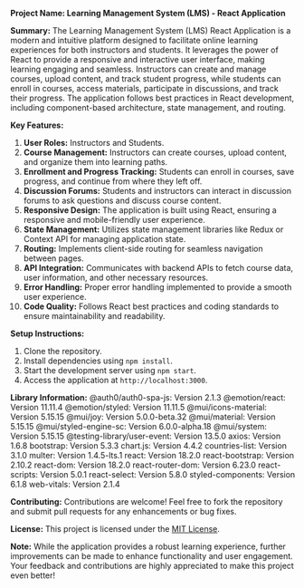 **Project Name: Learning Management System (LMS) - React Application**

**Summary:**
The Learning Management System (LMS) React Application is a modern and intuitive platform designed to facilitate online learning experiences for both instructors and students. It leverages the power of React to provide a responsive and interactive user interface, making learning engaging and seamless. Instructors can create and manage courses, upload content, and track student progress, while students can enroll in courses, access materials, participate in discussions, and track their progress. The application follows best practices in React development, including component-based architecture, state management, and routing.

**Key Features:**
1. **User Roles:** Instructors and Students.
2. **Course Management:** Instructors can create courses, upload content, and organize them into learning paths.
3. **Enrollment and Progress Tracking:** Students can enroll in courses, save progress, and continue from where they left off.
4. **Discussion Forums:** Students and instructors can interact in discussion forums to ask questions and discuss course content.
5. **Responsive Design:** The application is built using React, ensuring a responsive and mobile-friendly user experience.
6. **State Management:** Utilizes state management libraries like Redux or Context API for managing application state.
7. **Routing:** Implements client-side routing for seamless navigation between pages.
8. **API Integration:** Communicates with backend APIs to fetch course data, user information, and other necessary resources.
9. **Error Handling:** Proper error handling implemented to provide a smooth user experience.
10. **Code Quality:** Follows React best practices and coding standards to ensure maintainability and readability.

**Setup Instructions:**
1. Clone the repository.
2. Install dependencies using `npm install`.
3. Start the development server using `npm start`.
4. Access the application at `http://localhost:3000`.

**Library Information:**
    @auth0/auth0-spa-js: Version 2.1.3
    @emotion/react: Version 11.11.4
    @emotion/styled: Version 11.11.5
    @mui/icons-material: Version 5.15.15
    @mui/joy: Version 5.0.0-beta.32
    @mui/material: Version 5.15.15
    @mui/styled-engine-sc: Version 6.0.0-alpha.18
    @mui/system: Version 5.15.15
    @testing-library/user-event: Version 13.5.0
    axios: Version 1.6.8
    bootstrap: Version 5.3.3
    chart.js: Version 4.4.2
    countries-list: Version 3.1.0
    multer: Version 1.4.5-lts.1
    react: Version 18.2.0
    react-bootstrap: Version 2.10.2
    react-dom: Version 18.2.0
    react-router-dom: Version 6.23.0
    react-scripts: Version 5.0.1
    react-select: Version 5.8.0
    styled-components: Version 6.1.8
    web-vitals: Version 2.1.4

**Contributing:**
Contributions are welcome! Feel free to fork the repository and submit pull requests for any enhancements or bug fixes.

**License:**
This project is licensed under the [MIT License](https://opensource.org/licenses/MIT).

**Note:** While the application provides a robust learning experience, further improvements can be made to enhance functionality and user engagement. Your feedback and contributions are highly appreciated to make this project even better!